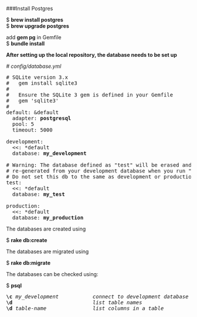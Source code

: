###Install Postgres

$ <b>brew install postgres</b>  
$ <b>brew upgrade postgres</b>

add <b>gem pg</b> in Gemfile  
$ <b>bundle install</b>

<b>After setting up the local repository, the database needs to be set up</b>

<em>&#35; config/database.yml</em>
<pre>
&#35; SQLite version 3.x
&#35;   gem install sqlite3
&#35;
&#35;   Ensure the SQLite 3 gem is defined in your Gemfile
&#35;   gem 'sqlite3'
&#35;
default: &default
  adapter: <b>postgresql</b>
  pool: 5
  timeout: 5000

development:
  <<: *default
  database: <b>my_development</b>

&#35; Warning: The database defined as "test" will be erased and
&#35; re-generated from your development database when you run "rake".
&#35; Do not set this db to the same as development or production.
test:
  <<: *default
  database: <b>my_test</b>

production:
  <<: *default
  database: <b>my_production</b>
</pre>

The databases are created using

$ <b>rake db:create</b>

The databases are migrated using

$ <b>rake db:migrate</b>

The databases can be checked using:  

$ <b>psql</b>
<pre>
<b>\c</b> <em>my_development</em>           <em>connect to development database</em>
<b>\d</b>                          <em>list table names</em>
<b>\d</b> <em>table-name</em>               <em>list columns in a table</em>
</pre>
